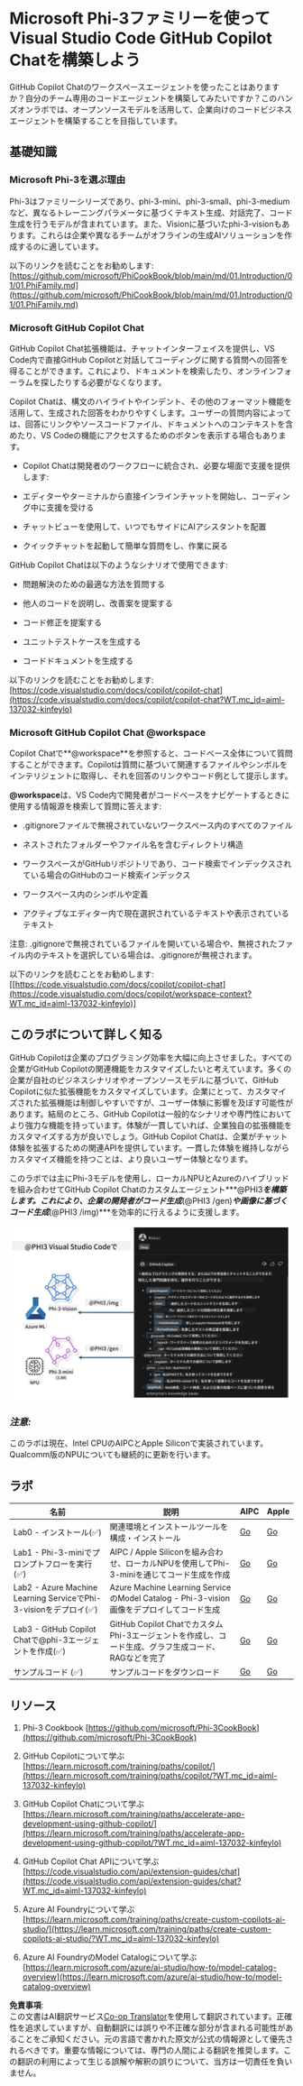 <!--
CO_OP_TRANSLATOR_METADATA:
{
  "original_hash": "7302d85639441c7cedbae09795e6b9a6",
  "translation_date": "2025-04-04T12:50:02+00:00",
  "source_file": "md\\02.Application\\02.Code\\Phi3\\VSCodeExt\\README.md",
  "language_code": "ja"
}
-->
# **Microsoft Phi-3ファミリーを使ってVisual Studio Code GitHub Copilot Chatを構築しよう**

GitHub Copilot Chatのワークスペースエージェントを使ったことはありますか？自分のチーム専用のコードエージェントを構築してみたいですか？このハンズオンラボでは、オープンソースモデルを活用して、企業向けのコードビジネスエージェントを構築することを目指しています。

## **基礎知識**

### **Microsoft Phi-3を選ぶ理由**

Phi-3はファミリーシリーズであり、phi-3-mini、phi-3-small、phi-3-mediumなど、異なるトレーニングパラメータに基づくテキスト生成、対話完了、コード生成を行うモデルが含まれています。また、Visionに基づいたphi-3-visionもあります。これらは企業や異なるチームがオフラインの生成AIソリューションを作成するのに適しています。

以下のリンクを読むことをお勧めします: [https://github.com/microsoft/PhiCookBook/blob/main/md/01.Introduction/01/01.PhiFamily.md](https://github.com/microsoft/PhiCookBook/blob/main/md/01.Introduction/01/01.PhiFamily.md)

### **Microsoft GitHub Copilot Chat**

GitHub Copilot Chat拡張機能は、チャットインターフェイスを提供し、VS Code内で直接GitHub Copilotと対話してコーディングに関する質問への回答を得ることができます。これにより、ドキュメントを検索したり、オンラインフォーラムを探したりする必要がなくなります。

Copilot Chatは、構文のハイライトやインデント、その他のフォーマット機能を活用して、生成された回答をわかりやすくします。ユーザーの質問内容によっては、回答にリンクやソースコードファイル、ドキュメントへのコンテキストを含めたり、VS Codeの機能にアクセスするためのボタンを表示する場合もあります。

- Copilot Chatは開発者のワークフローに統合され、必要な場面で支援を提供します:

- エディターやターミナルから直接インラインチャットを開始し、コーディング中に支援を受ける

- チャットビューを使用して、いつでもサイドにAIアシスタントを配置

- クイックチャットを起動して簡単な質問をし、作業に戻る

GitHub Copilot Chatは以下のようなシナリオで使用できます:

- 問題解決のための最適な方法を質問する

- 他人のコードを説明し、改善案を提案する

- コード修正を提案する

- ユニットテストケースを生成する

- コードドキュメントを生成する

以下のリンクを読むことをお勧めします: [https://code.visualstudio.com/docs/copilot/copilot-chat](https://code.visualstudio.com/docs/copilot/copilot-chat?WT.mc_id=aiml-137032-kinfeylo)

### **Microsoft GitHub Copilot Chat @workspace**

Copilot Chatで**@workspace**を参照すると、コードベース全体について質問することができます。Copilotは質問に基づいて関連するファイルやシンボルをインテリジェントに取得し、それを回答のリンクやコード例として提示します。

**@workspace**は、VS Code内で開発者がコードベースをナビゲートするときに使用する情報源を検索して質問に答えます:

- .gitignoreファイルで無視されていないワークスペース内のすべてのファイル

- ネストされたフォルダーやファイル名を含むディレクトリ構造

- ワークスペースがGitHubリポジトリであり、コード検索でインデックスされている場合のGitHubのコード検索インデックス

- ワークスペース内のシンボルや定義

- アクティブなエディター内で現在選択されているテキストや表示されているテキスト

注意: .gitignoreで無視されているファイルを開いている場合や、無視されたファイル内のテキストを選択している場合は、.gitignoreが無視されます。

以下のリンクを読むことをお勧めします: [[https://code.visualstudio.com/docs/copilot/copilot-chat](https://code.visualstudio.com/docs/copilot/workspace-context?WT.mc_id=aiml-137032-kinfeylo)]

## **このラボについて詳しく知る**

GitHub Copilotは企業のプログラミング効率を大幅に向上させました。すべての企業がGitHub Copilotの関連機能をカスタマイズしたいと考えています。多くの企業が自社のビジネスシナリオやオープンソースモデルに基づいて、GitHub Copilotに似た拡張機能をカスタマイズしています。企業にとって、カスタマイズされた拡張機能は制御しやすいですが、ユーザー体験に影響を及ぼす可能性があります。結局のところ、GitHub Copilotは一般的なシナリオや専門性においてより強力な機能を持っています。体験が一貫していれば、企業独自の拡張機能をカスタマイズする方が良いでしょう。GitHub Copilot Chatは、企業がチャット体験を拡張するための関連APIを提供しています。一貫した体験を維持しながらカスタマイズ機能を持つことは、より良いユーザー体験となります。

このラボでは主にPhi-3モデルを使用し、ローカルNPUとAzureのハイブリッドを組み合わせてGitHub Copilot Chatのカスタムエージェント***@PHI3***を構築します。これにより、企業の開発者がコード生成***(@PHI3 /gen)***や画像に基づくコード生成***(@PHI3 /img)***を効率的に行えるように支援します。

![PHI3](../../../../../../../translated_images/cover.410a18b85555fad4ca8bfb8f0b1776a96ae7f8eae1132b8f0c09d4b92b8e3365.ja.png)

### ***注意:***

このラボは現在、Intel CPUのAIPCとApple Siliconで実装されています。Qualcomm版のNPUについても継続的に更新を行います。

## **ラボ**

| 名前 | 説明 | AIPC | Apple |
| ------------ | ----------- | -------- |-------- |
| Lab0 - インストール(✅) | 関連環境とインストールツールを構成・インストール | [Go](./HOL/AIPC/01.Installations.md) |[Go](./HOL/Apple/01.Installations.md) |
| Lab1 - Phi-3-miniでプロンプトフローを実行(✅) | AIPC / Apple Siliconを組み合わせ、ローカルNPUを使用してPhi-3-miniを通じてコード生成を作成 | [Go](./HOL/AIPC/02.PromptflowWithNPU.md) |  [Go](./HOL/Apple/02.PromptflowWithMLX.md) |
| Lab2 - Azure Machine Learning ServiceでPhi-3-visionをデプロイ(✅) | Azure Machine Learning ServiceのModel Catalog - Phi-3-vision画像をデプロイしてコード生成 | [Go](./HOL/AIPC/03.DeployPhi3VisionOnAzure.md) |[Go](./HOL/Apple/03.DeployPhi3VisionOnAzure.md) |
| Lab3 - GitHub Copilot Chatで@phi-3エージェントを作成(✅)  | GitHub Copilot ChatでカスタムPhi-3エージェントを作成し、コード生成、グラフ生成コード、RAGなどを完了 | [Go](./HOL/AIPC/04.CreatePhi3AgentInVSCode.md) | [Go](./HOL/Apple/04.CreatePhi3AgentInVSCode.md) |
| サンプルコード (✅)  | サンプルコードをダウンロード | [Go](../../../../../../../code/07.Lab/01/AIPC) | [Go](../../../../../../../code/07.Lab/01/Apple) |

## **リソース**

1. Phi-3 Cookbook [https://github.com/microsoft/Phi-3CookBook](https://github.com/microsoft/Phi-3CookBook)

2. GitHub Copilotについて学ぶ [https://learn.microsoft.com/training/paths/copilot/](https://learn.microsoft.com/training/paths/copilot/?WT.mc_id=aiml-137032-kinfeylo)

3. GitHub Copilot Chatについて学ぶ [https://learn.microsoft.com/training/paths/accelerate-app-development-using-github-copilot/](https://learn.microsoft.com/training/paths/accelerate-app-development-using-github-copilot/?WT.mc_id=aiml-137032-kinfeylo)

4. GitHub Copilot Chat APIについて学ぶ [https://code.visualstudio.com/api/extension-guides/chat](https://code.visualstudio.com/api/extension-guides/chat?WT.mc_id=aiml-137032-kinfeylo)

5. Azure AI Foundryについて学ぶ [https://learn.microsoft.com/training/paths/create-custom-copilots-ai-studio/](https://learn.microsoft.com/training/paths/create-custom-copilots-ai-studio/?WT.mc_id=aiml-137032-kinfeylo)

6. Azure AI FoundryのModel Catalogについて学ぶ [https://learn.microsoft.com/azure/ai-studio/how-to/model-catalog-overview](https://learn.microsoft.com/azure/ai-studio/how-to/model-catalog-overview)

**免責事項**:  
この文書はAI翻訳サービス[Co-op Translator](https://github.com/Azure/co-op-translator)を使用して翻訳されています。正確性を追求していますが、自動翻訳には誤りや不正確な部分が含まれる可能性があることをご承知ください。元の言語で書かれた原文が公式の情報源として優先されるべきです。重要な情報については、専門の人間による翻訳を推奨します。この翻訳の利用によって生じる誤解や解釈の誤りについて、当方は一切責任を負いません。